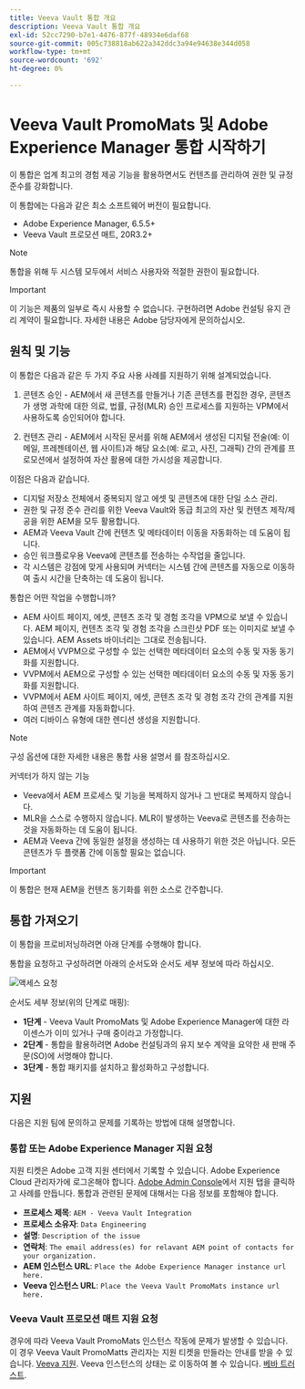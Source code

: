 ```yaml
---
title: Veeva Vault 통합 개요
description: Veeva Vault 통합 개요
exl-id: 52cc7290-b7e1-4476-877f-48934e6daf68
source-git-commit: 005c738818ab622a342ddc3a94e94638e344d058
workflow-type: tm+mt
source-wordcount: '692'
ht-degree: 0%

---
```


# Veeva Vault PromoMats 및 Adobe Experience Manager 통합 시작하기

이 통합은 업계 최고의 경험 제공 기능을 활용하면서도 컨텐츠를 관리하여 권한 및 규정 준수를 강화합니다.

이 통합에는 다음과 같은 최소 소프트웨어 버전이 필요합니다.

* Adobe Experience Manager, 6.5.5+
* Veeva Vault 프로모션 매트, 20R3.2+

>[!NOTE]
>
>통합을 위해 두 시스템 모두에서 서비스 사용자와 적절한 권한이 필요합니다.
>

>[!IMPORTANT]
>
>이 기능은 제품의 일부로 즉시 사용할 수 없습니다. 구현하려면 Adobe 컨설팅 유지 관리 계약이 필요합니다. 자세한 내용은 Adobe 담당자에게 문의하십시오.
>

## 원칙 및 기능

이 통합은 다음과 같은 두 가지 주요 사용 사례를 지원하기 위해 설계되었습니다.

1. 콘텐츠 승인 - AEM에서 새 콘텐츠를 만들거나 기존 콘텐츠를 편집한 경우, 콘텐츠가 생명 과학에 대한 의료, 법률, 규정(MLR) 승인 프로세스를 지원하는 VPM에서 사용하도록 승인되어야 합니다.

2. 컨텐츠 관리 - AEM에서 시작된 문서를 위해 AEM에서 생성된 디지털 전술(예: 이메일, 프레젠테이션, 웹 사이트)과 해당 요소(예: 로고, 사진, 그래픽) 간의 관계를 프로모션에서 설정하여 자산 활용에 대한 가시성을 제공합니다.

이점은 다음과 같습니다.

* 디지털 저장소 전체에서 중복되지 않고 에셋 및 콘텐츠에 대한 단일 소스 관리.
* 권한 및 규정 준수 관리를 위한 Veeva Vault와 동급 최고의 자산 및 컨텐츠 제작/제공을 위한 AEM을 모두 활용합니다.
* AEM과 Veeva Vault 간에 컨텐츠 및 메타데이터 이동을 자동화하는 데 도움이 됩니다.
* 승인 워크플로우용 Veeva에 콘텐츠를 전송하는 수작업을 줄입니다.
* 각 시스템은 강점에 맞게 사용되며 커넥터는 시스템 간에 콘텐츠를 자동으로 이동하여 출시 시간을 단축하는 데 도움이 됩니다.

통합은 어떤 작업을 수행합니까?

* AEM 사이트 페이지, 에셋, 콘텐츠 조각 및 경험 조각을 VPM으로 보낼 수 있습니다. AEM 페이지, 컨텐츠 조각 및 경험 조각을 스크린샷 PDF 또는 이미지로 보낼 수 있습니다. AEM Assets 바이너리는 그대로 전송됩니다.
* AEM에서 VVPM으로 구성할 수 있는 선택한 메타데이터 요소의 수동 및 자동 동기화를 지원합니다.
* VVPM에서 AEM으로 구성할 수 있는 선택한 메타데이터 요소의 수동 및 자동 동기화를 지원합니다.
* VVPM에서 AEM 사이트 페이지, 에셋, 콘텐츠 조각 및 경험 조각 간의 관계를 지원하여 콘텐츠 관계를 자동화합니다.
* 여러 디바이스 유형에 대한 렌디션 생성을 지원합니다.

>[!NOTE]
>
>구성 옵션에 대한 자세한 내용은 통합 사용 설명서 를 참조하십시오.
>

커넥터가 하지 않는 기능

* Veeva에서 AEM 프로세스 및 기능을 복제하지 않거나 그 반대로 복제하지 않습니다.
* MLR을 스스로 수행하지 않습니다. MLR이 발생하는 Veeva로 콘텐츠를 전송하는 것을 자동화하는 데 도움이 됩니다.
* AEM과 Veeva 간에 동일한 설정을 생성하는 데 사용하기 위한 것은 아닙니다. 모든 콘텐츠가 두 플랫폼 간에 이동할 필요는 없습니다.


>[!IMPORTANT]
>
>이 통합은 현재 AEM을 컨텐츠 동기화를 위한 소스로 간주합니다.
>

## 통합 가져오기

이 통합을 프로비저닝하려면 아래 단계를 수행해야 합니다.

통합을 요청하고 구성하려면 아래의 순서도와 순서도 세부 정보에 따라 하십시오.

![액세스 요청](assets/integration-request.png)

순서도 세부 정보(위의 단계로 매핑):

* **1단계** - Veeva Vault PromoMats 및 Adobe Experience Manager에 대한 라이센스가 이미 있거나 구매 중이라고 가정합니다.
* **2단계** - 통합을 활용하려면 Adobe 컨설팅과의 유지 보수 계약을 요약한 새 판매 주문(SO)에 서명해야 합니다.
* **3단계** - 통합 패키지를 설치하고 활성화하고 구성합니다.

## 지원

다음은 지원 팀에 문의하고 문제를 기록하는 방법에 대해 설명합니다.

### 통합 또는 Adobe Experience Manager 지원 요청

지원 티켓은 Adobe 고객 지원 센터에서 기록할 수 있습니다. Adobe Experience Cloud 관리자가에 로그온해야 합니다. [Adobe Admin Console](https://adminconsole.adobe.com/)에서 지원 탭을 클릭하고 사례를 만듭니다. 통합과 관련된 문제에 대해서는 다음 정보를 포함해야 합니다.

* **프로세스 제목**: `AEM - Veeva Vault Integration`
* **프로세스 소유자**: `Data Engineering`
* **설명**: `Description of the issue`
* **연락처**: `The email address(es) for relavant AEM point of contacts for your organization.`
* **AEM 인스턴스 URL**: `Place the Adobe Experience Manager instance url here.`
* **Veeva 인스턴스 URL**: `Place the Veeva Vault PromoMats instance url here.`

### Veeva Vault 프로모션 매트 지원 요청

경우에 따라 Veeva Vault PromoMats 인스턴스 작동에 문제가 발생할 수 있습니다. 이 경우 Veeva Vault PromoMatts 관리자는 지원 티켓을 만들라는 안내를 받을 수 있습니다. [Veeva 지원](http://support.veeva.com/). Veeva 인스턴스의 상태는 로 이동하여 볼 수 있습니다. [베바 트러스트](http://trust.veeva.com/).

